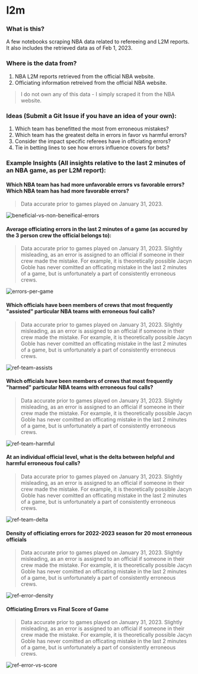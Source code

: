 # l2m

### What is this?
A few notebooks scraping NBA data related to refereeing and L2M reports. It also includes the retrieved data as of Feb 1, 2023.

### Where is the data from?
1. NBA L2M reports retrieved from the official NBA website.
2. Officiating information retreived from the official NBA website. 
> I do not own any of this data - I simply scraped it from the NBA website. 

### Ideas (Submit a Git Issue if you have an idea of your own):
1. Which team has benefitted the most from erroneous mistakes?
2. Which team has the greatest delta in errors in favor vs harmful errors?
3. Consider the impact specific referees have in officiating errors?
4. Tie in betting lines to see how errors influence covers for bets?


### Example Insights (All insights relative to the last 2 minutes of an NBA game, as per L2M report):

#### Which NBA team has had more unfavorable errors vs favorable errors? Which NBA team has had more favorable errors?
> Data accurate prior to games played on January 31, 2023.

![beneficial-vs-non-beneifical-errors](data/insights/sample1.png)

#### Average officiating errors in the last 2 minutes of a game (as accured by the 3 person crew the official belongs to):
> Data accurate prior to games played on January 31, 2023.
> Slightly misleading, as an error is assigned to an official if someone in their crew made the mistake. For example, it is theoretically possible Jacyn Goble has never comitted an officating mistake in the last 2 minutes of a game, but is unfortunately a part of consistently erroneous crews.

![errors-per-game](data/insights/sample2.png)


#### Which officials have been members of crews that most frequently "assisted" particular NBA teams with erroneous foul calls?
> Data accurate prior to games played on January 31, 2023.
> Slightly misleading, as an error is assigned to an official if someone in their crew made the mistake. For example, it is theoretically possible Jacyn Goble has never comitted an officating mistake in the last 2 minutes of a game, but is unfortunately a part of consistently erroneous crews.

![ref-team-assists](data/insights/sample3.png)


#### Which officials have been members of crews that most frequently "harmed" particular NBA teams with erroneous foul calls?
> Data accurate prior to games played on January 31, 2023.
> Slightly misleading, as an error is assigned to an official if someone in their crew made the mistake. For example, it is theoretically possible Jacyn Goble has never comitted an officating mistake in the last 2 minutes of a game, but is unfortunately a part of consistently erroneous crews.

![ref-team-harmful](data/insights/sample4.png)


#### At an individual official level, what is the delta between helpful and harmful erroneous foul calls?
> Data accurate prior to games played on January 31, 2023.
> Slightly misleading, as an error is assigned to an official if someone in their crew made the mistake. For example, it is theoretically possible Jacyn Goble has never comitted an officating mistake in the last 2 minutes of a game, but is unfortunately a part of consistently erroneous crews.

![ref-team-delta](data/insights/sample5.png)


#### Density of officiating errors for 2022-2023 season for 20 most erroneous officials
> Data accurate prior to games played on January 31, 2023.
> Slightly misleading, as an error is assigned to an official if someone in their crew made the mistake. For example, it is theoretically possible Jacyn Goble has never comitted an officating mistake in the last 2 minutes of a game, but is unfortunately a part of consistently erroneous crews.

![ref-error-density](data/insights/sample6.png)

#### Officiating Errors vs Final Score of Game
> Data accurate prior to games played on January 31, 2023.
> Slightly misleading, as an error is assigned to an official if someone in their crew made the mistake. For example, it is theoretically possible Jacyn Goble has never comitted an officating mistake in the last 2 minutes of a game, but is unfortunately a part of consistently erroneous crews.

![ref-error-vs-score](data/insights/sample7.png)

